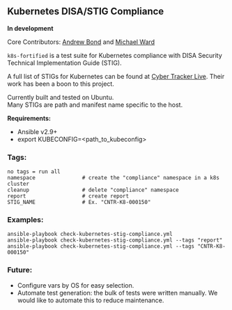 ## Kubernetes DISA/STIG Compliance

**In development**

Core Contributors: [Andrew Bond](https://github.com/aabond) and [Michael Ward](https://github.com/mward29)

`k8s-fortified` is a test suite for Kubernetes compliance with DISA Security Technical Implementation Guide (STIG).

A full list of STIGs for Kubernetes can be found at [Cyber Tracker Live](https://cyber.trackr.live/stig/Kubernetes_STIG/1/0).
Their work has been a boon to this project.

Currently built and tested on Ubuntu.\
Many STIGs are path and manifest name specific to the host.

**Requirements:**
  - Ansible v2.9+
  - export KUBECONFIG=<path_to_kubeconfig>

### Tags:
```
no tags = run all
namespace               # create the "compliance" namespace in a k8s cluster
cleanup                 # delete "compliance" namespace
report                  # create report
STIG_NAME               # Ex. "CNTR-K8-000150"
```

### Examples:
```
ansible-playbook check-kubernetes-stig-compliance.yml
ansible-playbook check-kubernetes-stig-compliance.yml --tags "report"
ansible-playbook check-kubernetes-stig-compliance.yml --tags "CNTR-K8-000150"
```


### Future:
  - Configure vars by OS for easy selection.
  - Automate test generation: the bulk of tests were written manually. We would like to automate this to reduce maintenance.
